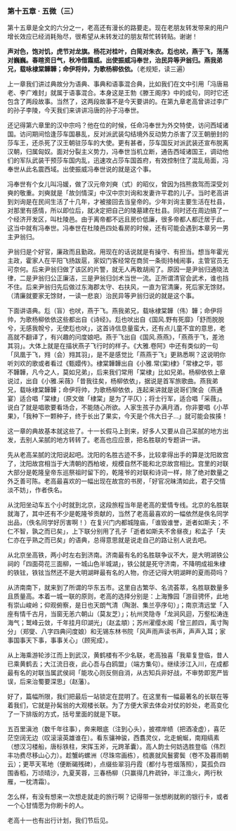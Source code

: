 ### 第十五章 · 五微（三）

第十五章是全文的六分之一，老高还有漫长的路要走。现在老朋友转发带来的用户增长效应已经消耗殆尽，很希望从未转发过的朋友帮忙转转贴。谢谢！

**声对色，饱对饥，虎节对龙旗。杨花对桂叶，白简对朱衣。尨也吠，燕于飞，荡荡对巍巍。春暄资日气，秋冷借霜威。出使振威冯奉世，治民异等尹翁归。燕我弟兄，载咏棣棠韡韡；命伊将帅，为歌杨柳依依。**（老规矩，读三遍）

上一章我们讲过典故分为语典、事典和语事混合典，比如我们在文中引用「冯唐易老、李广难封」就属于语事混合。本身这是王勃《滕王阁序》中的成句，同时它还包含了两段故事。当然了，这两段故事不是今天要讲的。在第九章老高曾讲过李广的孙子李陵，今天我们来讲讲冯唐的孙子冯奉世。

还记得第六章里的汉中宗吗？他在位的时候，任命冯奉世为外交特使，访问西域诸国。访问期间恰逢莎车国暴乱，反对派武装勾结境外反动势力杀害了汉王朝册封的莎车王，还杀死了汉王朝驻莎车的大使。更有甚者，莎车国反对派武装还宣布脱离汉朝，归属匈奴。面对分裂主义势力，冯奉世当机立断，通告西域诸国王，调动他们的军队武装干预莎车国内乱，迅速攻占莎车国首府，有效控制住了混乱局面，冯奉世从此名震西域。出使振威冯奉世说的就是这个事。

冯奉世有个女儿叫冯媛，做了汉元帝刘奭（式）的昭仪，曾因为挡熊救驾而深受刘奭的敬重。刘奭就是「故剑情深」中汉中宗刘询和发妻许平君的儿子。当时老高讲到刘询是在民间生活了十几年，才被接回去当皇帝的。少年刘询主要生活在杜县，对那里有感情，所以即位后，就决定把自己的陵墓建在杜县。同时还在周边搞了一个经济开发区，叫杜陵邑。由于离帝都不远且房价低廉，很多帝都人都迁居于此，这当中就有冯奉世。冯奉世在杜陵邑四处看房的时候，还有可能会遇到本章另一男主尹翁归。

尹翁归是个好官，廉政而且勤政。用现在的话说就是有操守、有担当。想当年霍光主政，霍家人在平阳飞扬跋扈，家奴门客经常在商贸一条街持械闹事，主管官员无可奈何。后来尹翁归做了该区的片警，就无人再敢胡闹了。原因一是尹翁归通晓法律，二是尹翁归公正廉洁，三是尹翁归剑术当世一流。正所谓清官会武术，谁也挡不住。后来尹翁归先后做过东海郡太守、右扶风，一直为官清廉，死后家无馀财。（清廉就要家无馀财，一读一悲哀）治民异等尹翁归说的就是这个事。

下面讲语典。尨（盲）也吠，燕于飞。燕我弟兄，载咏棣棠韡（伟）韡；命伊将帅，为歌杨柳依依这些都出自《诗经》。尨也吠出自《国风.野有死靡》「舒而脱脱兮，无感我帨兮，无使尨也吠」，这首诗信息量蛮大，还有点儿童不宜的意思，老高就不翻译了，有兴趣的问度娘吧。燕于飞出自《国风.燕燕》，「燕燕于飞，差池其羽」。大体上就是在描状燕子飞行时的样子。《大雅.卷阿》中还有类似的一句「凤凰于飞，翙（会）翙其羽」，是不是感觉比「燕燕于飞」更熟悉啊？这说明你听刘欢的歌或者看过《甄嬛传》。棣棠韡韡出自《小雅.常(棠)棣》「常棣之华，鄂不韡韡，凡今之人，莫如兄弟」，后来我们常用「棠棣」比如兄弟。杨柳依依上章说过，出自《小雅.采薇》「昔我往矣，杨柳依依」，据说是首军旅歌曲。燕我弟兄，载咏棣棠韡韡；命伊将帅，为歌杨柳依依，连起来讲就是说哥们聚会（燕通宴）适合唱「棠棣」（原文做「棣棠」是为了平仄）；将士行军，适合唱「采薇」。说白了就是唱歌要看场合，不能随心所欲。人家生孩子办满月酒，你非要唱《小苹果》，「我种下一颗种子，终于长出了果实，今天是个伟大日子…」就可能会挨揍！

这一章的典故基本就这些了。十一长假马上到来，好多人又要从自己呆腻的地方出发，去别人呆腻的地方转转了。老高也应应景，把名胜联的专题讲一讲。

先从老高呆腻的沈阳说起吧。沈阳的名胜古迹不多，比较拿得出手的算是沈阳故宫了，沈阳故宫相当于大清朝的西柏坡，规模自然不能和北京故宫相比。宫里的对联大部分是乾隆皇帝东巡祭祖时留下的，乾隆爷的对联和诗词一样，除了绝对数量之外乏善可陈。老高最喜欢的一幅出现在故宫的书房，「好官况昧清如此，君子交情淡不妨」，作者佚名。

从沈阳坐动车五个小时就到北京，这段旅程当年是老高的爱情专线。北京的名胜联就海了，其中还有不少是乾隆爷贡献的，当然了老高最喜欢的一幅依然是佚名同学出品，（佚名同学好厉害啊！）在复兴门内都城隍庙，「谁毁谁誉，逝者如斯夫；不仁不智，孰之而已矣」，上下联分别用了孔子「逝者如斯夫不舍昼夜」和孟子「夫仁亦在乎熟之而已矣」的语典，总得意思就是说走自己的路让别人说去吧。

从北京坐高铁，两小时左右到济南。济南最有名的名胜联争议不大，是大明湖铁公祠的「四面荷花三面柳，一城山色半城湖」，铁公就是死守济南，不降明成祖朱棣的铁铉，铁铉当然还不是大明湖畔最有名的人物，你还记得大明湖畔的夏雨荷吗？

从济南南下，就来到了所谓的华东五市。这里自古繁华、名流荟萃，名胜联数量多且质量高。本着一城一联的原则，老高的选择分别是：上海豫园「游目骋怀，此地有崇山峻岭；仰观俯察，是日也天朗气清（陶澍、集兰亭序句）」；南京清远堂「入座有情千古月，当窗无恙六朝山（莫友芝）」；杭州灵隐寺「龙涧风迴，万壑松涛连海气；鹫峰云敛，千年挂月印湖光」（赵孟頫）；苏州濯缨水阁「曾三颜四，禹寸陶分」（郑燮、八字四典问度娘）和无锡东林书院「风声雨声读书声，声声入耳；家事国事天下事，事事关心」（顾宪成）。

从上海乘游轮涉江而上到武汉，黄鹤楼有不少名联，老高独喜「我辈复登临，昔人已乘黄鹤去；大江流日夜，此心吾与白鸥盟」（端方集句）。继续涉江入川，在成都最有名的对联当属武侯祠「能攻心则反侧自消，从古知兵非好战，不审势即宽严皆误，后来治蜀要深思」（赵藩）。

好了，篇幅所限，我们把最后一站锁定在昆明了。在这里有一幅最著名的长联在等着我们，它就是孙髯翁的大观楼长联。为了方便大家去体会对仗的妙处，老高变化了一下排版的方式，括号里面的就是下联。

五百里滇池（数千年往事），奔来眼底（注到心头），披襟岸帻（把酒凌虚），喜茫茫空阔无边（叹滚滚英雄谁在）。看东骧神骏，西翥灵仪，北走蜿蜒，南翔缟素（想汉习楼船，唐标铁柱，宋挥玉斧，元跨革囊）。高人韵士何妨选胜登临（伟烈丰功费尽移山心力）。趁蟹屿螺洲（尽珠帘画栋），梳裹就风鬟雾鬓（卷不及暮雨朝云）；更苹天苇地（便断碣残碑），点缀些翠羽丹霞（都付与苍烟落照），莫孤负四围香稻，万顷晴沙，九夏芙蓉，三春杨柳（只赢得几杵疏钟，半江渔火，两行秋雁，一枕清霜）。

怎么样，有没有想来一次想走就走的旅行啊？记得带一张想刷就刷的银行卡，或者一个心甘情愿为你刷卡的人。

老高十一也有出行计划，我们节后见。